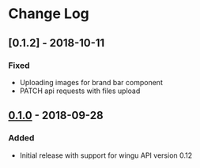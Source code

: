 Change Log
==========

## [0.1.2] - 2018-10-11
### Fixed
- Uploading images for brand bar component
- PATCH api requests with files upload

## [0.1.0] - 2018-09-28
### Added
- Initial release with support for wingu API version 0.12

[0.1.0]: https://github.com/wingu-GmbH/wingu-sdk-php/releases/tag/0.1.0
